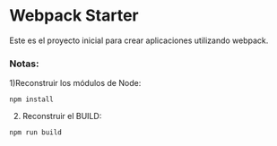 # Webpack Starter

Este es el proyecto inicial para crear aplicaciones utilizando webpack.

### Notas:
1)Reconstruir los módulos de Node:

```
npm install
```

2) Reconstruir el BUILD:
```
npm run build
```